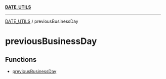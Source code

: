 [**DATE_UTILS**](../README.md)

***

[DATE_UTILS](../README.md) / previousBusinessDay

# previousBusinessDay

## Functions

- [previousBusinessDay](functions/previousBusinessDay.md)
